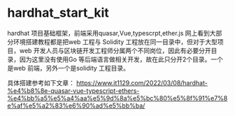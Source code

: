 # hardhat_start_kit
hardhat 项目基础框架，前端采用quasar,Vue,typescrpt,ether.js 
网上看到大部分环境搭建教程都是把web 工程与 Solidity 工程放在同一目录中，但对于大型项目，web 开发人员与区块链开发工程师分属两个不同岗位，因此有必要分开目录，因为这里没有使用Go 等后端语言做相关开发，故在此只分开2个目录。一个是web 前端，另外一个是solidity 工程目录。


具体搭建参考如下文章：
https://www.it1129.com/2022/03/08/hardhat-%e4%b8%8e-quasar-vue-typescript-ethers-%e4%bb%a5%e5%a4%aa%e5%9d%8a%e5%bc%80%e5%8f%91%e7%8e%af%e5%a2%83%e6%90%ad%e5%bb%ba/
